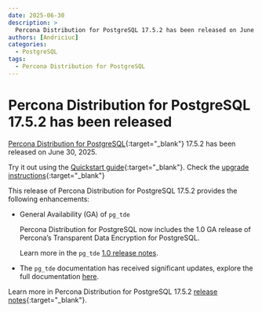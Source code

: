 ```yaml
---
date: 2025-06-30
description: >
  Percona Distribution for PostgreSQL 17.5.2 has been released on June 30, 2025.
authors: [Andriciuc]
categories:
  - PostgreSQL
tags:
  - Percona Distribution for PostgreSQL
---
```


# Percona Distribution for PostgreSQL 17.5.2 has been released

<!-- more -->

[Percona Distribution for PostgreSQL](https://docs.percona.com/postgresql/17/index.html){:target="_blank"} 17.5.2 has been released on June 30, 2025.

Try it out using the [Quickstart guide](https://docs.percona.com/postgresql/17/installing.html){:target="_blank"}. Check the [upgrade instructions](https://docs.percona.com/postgresql/17/major-upgrade.html){:target="_blank"}

This release of Percona Distribution for PostgreSQL 17.5.2 provides the following enhancements:

* General Availability (GA) of `pg_tde`

    Percona Distribution for PostgreSQL now includes the 1.0 GA release of Percona’s Transparent Data Encryption for PostgreSQL.

    Learn more in the `pg_tde` [1.0 release notes](https://docs.percona.com/pg-tde/release-notes/release-notes-v1.0.html).

* The `pg_tde` documentation has received significant updates, explore the full documentation [here](https://docs.percona.com/pg-tde/index.html).

Learn more in Percona Distribution for PostgreSQL 17.5.2 [release notes](https://docs.percona.com/postgresql/17/release-notes-v17.5.html){:target="_blank"}.
